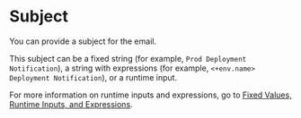 # Subject

You can provide a subject for the email. 

This subject can be a fixed string (for example, `Prod Deployment Notification`), a string with expressions (for example, `<+env.name> Deployment Notification`), or a runtime input.

For more information on runtime inputs and expressions, go to [Fixed Values, Runtime Inputs, and Expressions](https://developer.harness.io/docs/platform/references/runtime-inputs/).

